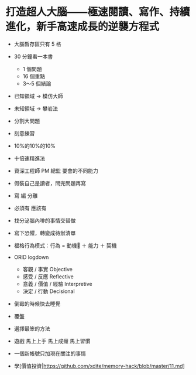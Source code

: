 # 打造超人大腦——極速閱讀、寫作、持續進化，新手高速成長的逆襲方程式
- 大腦暫存區只有 5 格
- 30 分鐘看一本書
    - 1 個問題
    - 16 個重點
    - 3～5 個結論

- 已知領域 -> 模仿大師
- 未知領域 -> 攀岩法
- 分割大問題

- 刻意練習
- 10%的10%的10%
- 十倍速精進法
- 資深工程師 PM 總監 要會的不同能力

- 假裝自己是讀者，問完問題再寫
- 寫 編 分離
- 必須有 應該有

- 找分泌腦內啡的事情交替做

- 寫下恐懼，轉變成待辦清單

- 福格行為模式：行為 = 動機 ＋ 能力 ＋ 契機

- ORID logdown
    - 客觀 / 事實 Objective
    - 感受 / 反應 Reflective
    - 意義 / 價值 / 經驗 Interpretive
    - 決定 / 行動 Decisional

- 倒霉的時候快去睡覺
- 覆盤
- 選擇最笨的方法

- 遊戲 馬上上手 馬上成癮 馬上習慣

- 一個新帳號只加現在關注的事情

- 學[價值投資|https://github.com/xdite/memory-hack/blob/master/11.md]